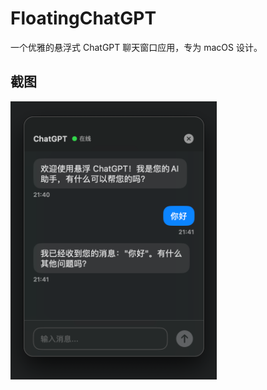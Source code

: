 # FloatingChatGPT
一个优雅的悬浮式 ChatGPT 聊天窗口应用，专为 macOS 设计。



## 截图

<img src="chat.png" alt="截图" style="width:330px;" />
